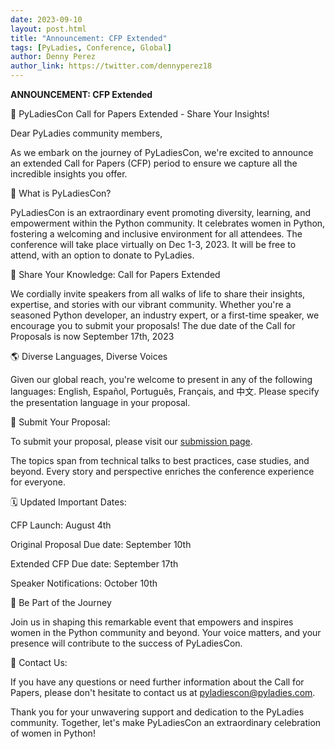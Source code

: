 ```yaml
---
date: 2023-09-10
layout: post.html
title: "Announcement: CFP Extended"
tags: [PyLadies, Conference, Global]
author: Denny Perez
author_link: https://twitter.com/dennyperez18
---
```


**ANNOUNCEMENT: CFP Extended**

📢 PyLadiesCon Call for Papers Extended - Share Your Insights!

Dear PyLadies community members,

As we embark on the journey of PyLadiesCon, we're excited to announce an extended Call for Papers (CFP) period to ensure we capture all the incredible insights you offer.

📢 What is PyLadiesCon?

PyLadiesCon is an extraordinary event promoting diversity, learning, and empowerment within the Python community. It celebrates women in Python, fostering a welcoming and inclusive environment for all attendees. The conference will take place virtually on Dec 1-3, 2023. It will be free to attend, with an option to donate to PyLadies.

🌟 Share Your Knowledge: Call for Papers Extended

We cordially invite speakers from all walks of life to share their insights, expertise, and stories with our vibrant community. Whether you're a seasoned Python developer, an industry expert, or a first-time speaker, we encourage you to submit your proposals! The due date of the Call for Proposals is now September 17th, 2023

🌎 Diverse Languages, Diverse Voices

Given our global reach, you're welcome to present in any of the following languages: English, <span class="mark">Español</span>, <span class="mark">Português</span>, <span class="mark">Français</span>, and <span class="mark">中文</span>. Please specify the presentation language in your proposal.

🔗 Submit Your Proposal:

To submit your proposal, please visit our [submission page](https://pretalx.com/pyladiescon-2023/cfp).

The topics span from technical talks to best practices, case studies, and beyond. Every story and perspective enriches the conference experience for everyone.

🗓️ Updated Important Dates:

CFP Launch: August 4th

Original Proposal Due date: September 10th

Extended CFP Due date: September 17th

Speaker Notifications: October 10th

🚀 Be Part of the Journey

Join us in shaping this remarkable event that empowers and inspires women in the Python community and beyond. Your voice matters, and your presence will contribute to the success of PyLadiesCon.

📧 Contact Us:

If you have any questions or need further information about the Call for Papers, please don't hesitate to contact us at pyladiescon@pyladies.com.

Thank you for your unwavering support and dedication to the PyLadies community. Together, let's make PyLadiesCon an extraordinary celebration of women in Python!